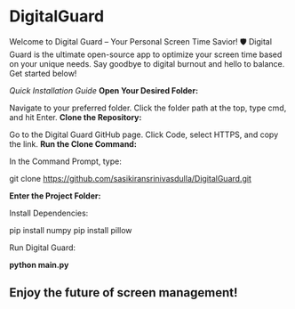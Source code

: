 ﻿# DigitalGuard
Welcome to Digital Guard – Your Personal Screen Time Savior! 🛡️
Digital Guard is the ultimate open-source app to optimize your screen time based on your unique needs. Say goodbye to digital burnout and hello to balance. Get started below!

*Quick Installation Guide*
**Open Your Desired Folder:**

Navigate to your preferred folder.
Click the folder path at the top, type cmd, and hit Enter.
**Clone the Repository:**

Go to the Digital Guard GitHub page.
Click Code, select HTTPS, and copy the link.
**Run the Clone Command:**

In the Command Prompt, type:

git clone https://github.com/sasikiransrinivasdulla/DigitalGuard.git

**Enter the Project Folder:**

Install Dependencies:


pip install numpy 
pip install pillow

Run Digital Guard:

**python main.py**

**Enjoy the future of screen management!**
-
